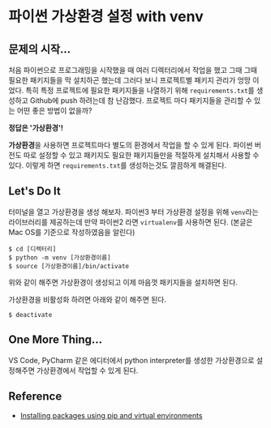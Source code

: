 # 파이썬 가상환경 설정 with venv

## 문제의 시작...
처음 파이썬으로 프로그래밍을 시작했을 때 여러 디렉터리에서 작업을 했고 그때 그때 필요한 패키지들을 막 설치하곤 했는데 그러다 보니 프로젝트별 패키지 관리가 엉망 이었다. 특히 특정 프로젝트에 필요한 패키지들을 나열하기 위해  `requirements.txt`를 생성하고 Github에 push 하려는데 참 난감했다. 프로젝트 마다 패키지들을 관리할 수 있는 어떤 좋은 방법이 없을까?

**정답은 '가상환경'!**

**가상환경**을 사용하면 프로젝트마다 별도의 환경에서 작업을 할 수 있게 된다. 파이썬 버전도 따로 설정할 수 있고 패키지도 필요한 패키지들만을 적절하게 설치해서 사용할 수 있다. 이렇게 하면 `requirements.txt`를 생성하는것도 깔끔하게 해결된다.

## Let's Do It

터미널을 열고 가상환경을 생성 해보자. 파이썬3 부터 가상환경 설정을 위해 `venv`라는 라이브러리를 제공하는데 만약 파이썬2 라면 `virtualenv`를 사용하면 된다. (본글은 Mac OS를 기준으로 작성하였음을 알린다)

```shell
$ cd [디렉터리]
$ python -m venv [가상환경이름]
$ source [가상환경이름]/bin/activate
```

위와 같이 해주면 가상환경이 생성되고 이제 마음껏 패키지들을 설치하면 된다. 

가상환경을 비활성화 하려면 아래와 같이 해주면 된다.

```shell
$ deactivate
```

## One More Thing...
VS Code, PyCharm 같은 에디터에서 python interpreter를 생성한 가상환경으로 설정해주면 가상환경에서 작업할 수 있게 된다.


## Reference

- [Installing packages using pip and virtual environments](https://packaging.python.org/guides/installing-using-pip-and-virtual-environments/)